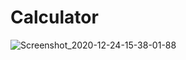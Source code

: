 # Calculator
![Screenshot_2020-12-24-15-38-01-88](https://user-images.githubusercontent.com/59255776/103150534-2ae3b080-479b-11eb-82d9-491193e9936d.jpg)

